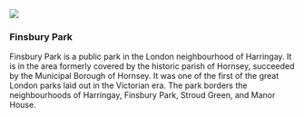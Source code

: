 <a href="https://juncture-digital.org"><img src="https://juncture-digital.org/images/ve-button.png"></a>

<param ve-config 
       title="Finsbury Park"
       author="JSTOR Labs team"
       banner="https://iiif.juncture-     digital.org/banner/url=https://upload.wikimedia.org/wikipedia/commons/4/47/Bartholomeus_Johannes_van_Hove%2C_Het_Mauritshuis_te_Den_Haag.jpg" 
       layout="vertical">

       
### Finsbury Park
Finsbury Park is a public park in the London neighbourhood of Harringay. It is in the area formerly covered by the historic parish of Hornsey, succeeded by the Municipal Borough of Hornsey. It was one of the first of the great London parks laid out in the Victorian era. The park borders the neighbourhoods of Harringay, Finsbury Park, Stroud Green, and Manor House.
       
<param ve-map
       center="51.56974492631283, -0.10255968491843108"
       zoom="14"
       Title="Finsbury Park"
       show-labels>
